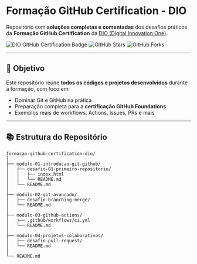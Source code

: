 # Formação GitHub Certification - DIO

Repositório com **soluções completas e comentadas** dos desafios práticos da **Formação GitHub Certification** da [DIO (Digital Innovation One)](https://www.dio.me/).

![DIO GitHub Certification Badge](https://img.shields.io/badge/DIO-Formação%20GitHub%20Certification-28a745?style=for-the-badge&logo=github)
![GitHub Stars](https://img.shields.io/github/stars/seu-usuario/formacao-github-certification-dio?style=for-the-badge)
![GitHub Forks](https://img.shields.io/github/forks/seu-usuario/formacao-github-certification-dio?style=for-the-badge)

---

## 🎯 Objetivo

Este repositório reúne **todos os códigos e projetos desenvolvidos** durante a formação, com foco em:

- Dominar Git e GitHub na prática
- Preparação completa para a **certificação GitHub Foundations**
- Exemplos reais de workflows, Actions, Issues, PRs e mais

---

## 📚 Estrutura do Repositório

```plaintext
formacao-github-certification-dio/
│
├── modulo-01-introducao-git-github/
│   ├── desafio-01-primeiro-repositorio/
│   │   ├── index.html
│   │   └── README.md
│   └── README.md
│
├── modulo-02-git-avancado/
│   ├── desafio-branching-merge/
│   └── README.md
│
├── modulo-03-github-actions/
│   ├── .github/workflows/ci.yml
│   └── README.md
│
├── modulo-04-projetos-colaborativos/
│   ├── desafio-pull-request/
│   └── README.md
│
└── README.md
